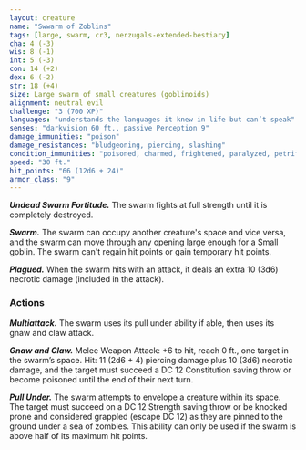 ```yaml
---
layout: creature
name: "Swwarm of Zoblins"
tags: [large, swarm, cr3, nerzugals-extended-bestiary]
cha: 4 (-3)
wis: 8 (-1)
int: 5 (-3)
con: 14 (+2)
dex: 6 (-2)
str: 18 (+4)
size: Large swarm of small creatures (goblinoids)
alignment: neutral evil
challenge: "3 (700 XP)"
languages: "understands the languages it knew in life but can’t speak"
senses: "darkvision 60 ft., passive Perception 9"
damage_immunities: "poison"
damage_resistances: "bludgeoning, piercing, slashing"
condition_immunities: "poisoned, charmed, frightened, paralyzed, petrified, prone, restrained, stunned"
speed: "30 ft."
hit_points: "66 (12d6 + 24)"
armor_class: "9"
---
```


***Undead Swarm Fortitude.*** The swarm fights at full
strength until it is completely destroyed.

***Swarm.*** The swarm can occupy another creature's
space and vice versa, and the swarm can move
through any opening large enough for a Small
goblin. The swarm can't regain hit points or gain
temporary hit points.

***Plagued.*** When the swarm hits with an attack, it
deals an extra 10 (3d6) necrotic damage (included
in the attack).

### Actions

***Multiattack.*** The swarm uses its pull under ability if
able, then uses its gnaw and claw attack.

***Gnaw and Claw.*** Melee Weapon Attack: +6 to hit,
reach 0 ft., one target in the swarm’s space. Hit: 11
(2d6 + 4) piercing damage plus 10 (3d6) necrotic
damage, and the target must succeed a DC 12
Constitution saving throw or become poisoned
until the end of their next turn.

***Pull Under.*** The swarm attempts to envelope a
creature within its space. The target must succeed
on a DC 12 Strength saving throw or be knocked
prone and considered grappled (escape DC 12) as
they are pinned to the ground under a sea of
zombies. This ability can only be used if the swarm
is above half of its maximum hit points.
